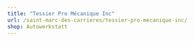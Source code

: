 ```yaml
---
title: "Tessier Pro Mécanique Inc"
url: /saint-marc-des-carrieres/tessier-pro-mecanique-inc/
shop: Autowerkstatt
---
```

